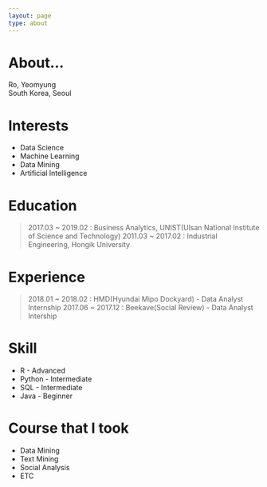 ```yaml
---
layout: page
type: about
---
```


# About...
Ro, Yeomyung  
South Korea, Seoul

# Interests
* Data Science
* Machine Learning
* Data Mining
* Artificial Intelligence

# Education
> 2017.03 ~ 2019.02 : Business Analytics, UNIST(Ulsan National Institute of Science and Technology)
  2011.03 ~ 2017.02 : Industrial Engineering, Hongik University

# Experience
> 2018.01 ~ 2018.02 : HMD(Hyundai Mipo Dockyard) - Data Analyst Internship
  2017.06 ~ 2017.12 : Beekave(Social Review) - Data Analyst Intership

# Skill
* R - Advanced
* Python - Intermediate
* SQL - Intermediate
* Java - Beginner

# Course that I took
* Data Mining
* Text Mining
* Social Analysis
* ETC